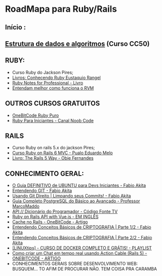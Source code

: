 # RoadMapa para Ruby/Rails

## Início :
## [Estrutura de dados e algoritmos](https://ead.napratica.org.br/enrollments/4626020/courses/36692) (Curso CC50)

## RUBY:
* Curso Ruby do Jackson Pires;
* [Livros: Conhecendo Ruby Eustaquio Rangel](https://stream2.doceru.com/pdf_dummy/eyJpZCI6IjgxMDA2MTkiLCJuYW1lIjoiQ29uaGVjZW5kbyBSdWJ5IC0gRXVzdFx1MDBlMXF1aW8gUmFuZ2VsIiwiZXh0ZW5zaW9uIjoicGRmIiwiY2hlY2tzdW1faWQiOiIxNjIyNTg5MCJ9?)
* [Ruby Notes for Professional - Livro](https://www.computer-pdf.com/aff1621254f7c1be92f64550478c56e6)
* [Entendam melhor como funciona o RVM](https://www.youtube.com/watch?v=mS1cWAbZ1rQ)



## OUTROS CURSOS GRATUITOS
* [OneBitCode Ruby Puro](https://onebitcode.com/course/ruby-puro/)
* [Ruby Para Iniciantes - Canal Noob Code](https://www.youtube.com/watch?v=bLDH3NypOVo&list=PLnV7i1DUV_zOit4a_tEDf1_PcRd25dL7e)

## RAILS
* Curso Ruby on rails 5.x do jackson Pires;
* [Curso Ruby on Rails 6 MVC - Pualo Eduardo Melo](https://www.youtube.com/playlist?list=PLqsayW8DhUmv49CBT7AvetMplBViAcwuk)
* [Livro: The Rails 5 Way - Obie Fernandes](https://edu.anarcho-copy.org/Programming%20Languages/Ruby/The%20Rails%205%20Way%20(%20PDFDrive.com%20).pdf)

## CONHECIMENTO GERAL:
* [O Guia DEFINITIVO de UBUNTU para Devs Iniciantes - Fabio Akita](https://www.youtube.com/watch?v=epiyExCyb2s)
* [Entendendo GIT - Fabio Akita](https://www.youtube.com/watch?v=6Czd1Yetaac&feature=youtu.be)
* [Usando Git Direito | Limpando seus Commits! - Fabio Akita](https://www.youtube.com/watch?v=6OokP-NE49k)
* [Guia Completo PostgreSQL do Básico ao Avançado - Professor MarcoMaddo](https://www.youtube.com/watch?v=Wmg_JfwkODU&list=PLDqAb8tE7SQZzMWvPG4PYevQAW1cDsbD0)
* [API // Dicionário do Programador - Código Fonte TV](https://www.youtube.com/watch?v=vGuqKIRWosk)
* [Ruby on Rails API with Vue.js - EM INGLÊS](https://web-crunch.com/posts/ruby-on-rails-api-vue-js)
* [Cache no Rails - OneBitCode - Artigo](https://onebitcode.com/cache_no_rails/)
* [Entendendo Conceitos Básicos de CRIPTOGRAFIA | Parte 1/2 - Fabio Akita](https://www.youtube.com/watch?v=CcU5Kc_FN_4)
* [Entendendo Conceitos Básicos de CRIPTOGRAFIA | Parte 2/2 - Fabio Akita](https://www.youtube.com/watch?v=HCHqtpipwu4)
* [[LINUXtips] - CURSO DE DOCKER COMPLETO E GRÁTIS! - PLAYLIST](https://www.youtube.com/watch?v=0xxHiOSJVe8&list=PLf-O3X2-mxDkiUH0r_BadgtELJ_qyrFJ_)
* [Como criar um Chat em tempo real usando Action Cable (Rails 5) - ONEBITCODE - ARTIGO](https://onebitcode.com/como-criar-um-chat-em-tempo-real-usando-action-cable-rails-5/)
* CONHECIMENTOS GERAIS SOBRE DESENVOLVIMENTO WEB: BUSQUEM... TO AFIM DE PROCURAR NÃO. TEM COISA PRA CARAMBA
